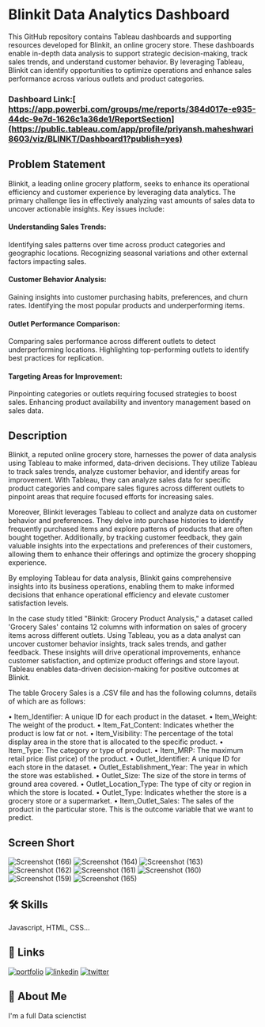 # Blinkit Data Analytics Dashboard
This GitHub repository contains Tableau dashboards and supporting resources developed for Blinkit, an online grocery store. These dashboards enable in-depth data analysis to support strategic decision-making, track sales trends, and understand customer behavior. By leveraging Tableau, Blinkit can identify opportunities to optimize operations and enhance sales performance across various outlets and product categories.

### Dashboard Link:[ https://app.powerbi.com/groups/me/reports/384d017e-e935-44dc-9e7d-1626c1a36de1/ReportSection](https://public.tableau.com/app/profile/priyansh.maheshwari8603/viz/BLINKT/Dashboard1?publish=yes)

## Problem Statement 
Blinkit, a leading online grocery platform, seeks to enhance its operational efficiency and customer experience by leveraging data analytics. The primary challenge lies in effectively analyzing vast amounts of sales data to uncover actionable insights. Key issues include:

#### Understanding Sales Trends:
Identifying sales patterns over time across product categories and geographic locations.
Recognizing seasonal variations and other external factors impacting sales.
#### Customer Behavior Analysis:
Gaining insights into customer purchasing habits, preferences, and churn rates.
Identifying the most popular products and underperforming items.
#### Outlet Performance Comparison:
Comparing sales performance across different outlets to detect underperforming locations.
Highlighting top-performing outlets to identify best practices for replication.
#### Targeting Areas for Improvement:
Pinpointing categories or outlets requiring focused strategies to boost sales.
Enhancing product availability and inventory management based on sales data.

## **Description**

Blinkit, a reputed online grocery store, harnesses the power of data analysis using Tableau to make informed, data-driven decisions. They utilize Tableau to track sales trends, analyze customer behavior, and identify areas for improvement. With Tableau, they can analyze sales data for specific product categories and compare sales figures across different outlets to pinpoint areas that require focused efforts for increasing sales.

Moreover, Blinkit leverages Tableau to collect and analyze data on customer behavior and preferences. They delve into purchase histories to identify frequently purchased items and explore patterns of products that are often bought together. Additionally, by tracking customer feedback, they gain valuable insights into the expectations and preferences of their customers, allowing them to enhance their offerings and optimize the grocery shopping experience.

By employing Tableau for data analysis, Blinkit gains comprehensive insights into its business operations, enabling them to make informed decisions that enhance operational efficiency and elevate customer satisfaction levels.

In the case study titled "Blinkit: Grocery Product Analysis," a dataset called 'Grocery Sales' contains 12 columns with information on sales of grocery items across different outlets. Using Tableau, you as a data analyst can uncover customer behavior insights, track sales trends, and gather feedback. These insights will drive operational improvements, enhance customer satisfaction, and optimize product offerings and store layout. Tableau enables data-driven decision-making for positive outcomes at Blinkit.

The table Grocery Sales is a .CSV file and has the following columns, details of which are as follows:

•	Item_Identifier: A unique ID for each product in the dataset.
•	Item_Weight: The weight of the product.
•	Item_Fat_Content: Indicates whether the product is low fat or not.
•	Item_Visibility: The percentage of the total display area in the store that is allocated to the specific product.
•	Item_Type: The category or type of product.
•	Item_MRP: The maximum retail price (list price) of the product.
•	Outlet_Identifier: A unique ID for each store in the dataset.
•	Outlet_Establishment_Year: The year in which the store was established.
•	Outlet_Size: The size of the store in terms of ground area covered.
•	Outlet_Location_Type: The type of city or region in which the store is located.
•	Outlet_Type: Indicates whether the store is a grocery store or a supermarket.
•	Item_Outlet_Sales: The sales of the product in the particular store. This is the outcome variable that we want to predict.

## Screen Short
![Screenshot (166)](https://github.com/user-attachments/assets/f668e5dd-6f74-44d6-9918-632b705ba447)
![Screenshot (164)](https://github.com/user-attachments/assets/1ae0adf6-c8be-4633-befc-04663e362950)
![Screenshot (163)](https://github.com/user-attachments/assets/7dfb415d-caff-4e57-876d-35f90808dc4f)
![Screenshot (162)](https://github.com/user-attachments/assets/efb3b6ee-449e-4aa5-8de8-9db15c26a062)
![Screenshot (161)](https://github.com/user-attachments/assets/5f8870dc-b2f3-42e8-b9e3-40f3bf353959)
![Screenshot (160)](https://github.com/user-attachments/assets/8e666701-be23-47e8-9f6d-56a204670eb3)
![Screenshot (159)](https://github.com/user-attachments/assets/3188767e-5f8a-4dbb-b7f1-a06411e65af9)
![Screenshot (165)](https://github.com/user-attachments/assets/80b6c942-dd2f-4011-b92c-d160ba891b1e)

## 🛠 Skills
Javascript, HTML, CSS...


## 🔗 Links
[![portfolio](https://img.shields.io/badge/my_portfolio-000?style=for-the-badge&logo=ko-fi&logoColor=white)](https://katherineoelsner.com/)
[![linkedin](https://img.shields.io/badge/linkedin-0A66C2?style=for-the-badge&logo=linkedin&logoColor=white)](https://www.linkedin.com/)
[![twitter](https://img.shields.io/badge/twitter-1DA1F2?style=for-the-badge&logo=twitter&logoColor=white)](https://twitter.com/)

## 🚀 About Me
I'm a full Data scienctist
